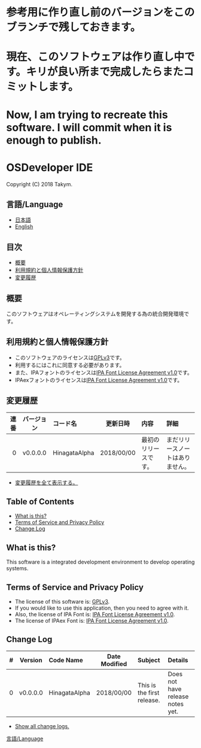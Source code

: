 # 参考用に作り直し前のバージョンをこのブランチで残しておきます。

# 現在、このソフトウェアは作り直し中です。キリが良い所まで完成したらまたコミットします。
# Now, I am trying to recreate this software. I will commit when it is enough to publish.

# OSDeveloper IDE
Copyright (C) 2018 Takym.

## <a id="lang">言語/Language</a>
* [日本語](#ja_index)
* [English](#en_index)

<!-- 日本語 -->
## <a id="ja_index">目次</a>
* [概要](#ja_summary)
* [利用規約と個人情報保護方針](#ja_license)
* [変更履歴](#ja_versions)

## <a id="ja_summary">概要</a>
このソフトウェアはオペレーティングシステムを開発する為の統合開発環境です。

## <a id="ja_license">利用規約と個人情報保護方針</a>
- このソフトウェアのライセンスは[GPLv3](./LICENSE.txt)です。
- 利用するにはこれに同意する必要があります。
- また、IPAフォントのライセンスは[IPA Font License Agreement v1.0](./Assets/IPAfont00303/IPA_Font_License_Agreement_v1.0.txt)です。
- IPAexフォントのライセンスは[IPA Font License Agreement v1.0](./Assets/IPAexfont00301/IPA_Font_License_Agreement_v1.0.txt)です。

## <a id="ja_versions">変更履歴</a>
|連番|バージョン|コード名|更新日時|内容|詳細|
|--:|:-:|:--|:-:|:--|:--|
|0|v0.0.0.0|HinagataAlpha|2018/00/00|最初のリリースです。|まだリリースノートはありません。|
* [変更履歴を全て表示する。](./CHANGELOG.ja.md)


<!-- English -->
## <a id="en_index">Table of Contents</a>
* [What is this?](#en_summary)
* [Terms of Service and Privacy Policy](#en_license)
* [Change Log](#en_versions)

## <a id="en_summary">What is this?</a>
This software is a integrated development environment to develop operating systems.

## <a id="en_license">Terms of Service and Privacy Policy</a>
- The license of this software is: [GPLv3](./LICENSE.txt).
- If you would like to use this application, then you need to agree with it.
- Also, the license of IPA Font is: [IPA Font License Agreement v1.0](./Assets/IPAfont00303/IPA_Font_License_Agreement_v1.0.txt).
- The license of IPAex Font is: [IPA Font License Agreement v1.0](./Assets/IPAexfont00301/IPA_Font_License_Agreement_v1.0.txt).

## <a id="en_versions">Change Log</a>
|#|Version|Code Name|Date Modified|Subject|Details|
|--:|:-:|:--|:-:|:--|:--|
|0|v0.0.0.0|HinagataAlpha|2018/00/00|This is the first release.|Does not have release notes yet.|
* [Show all change logs.](./CHANGELOG.en.md)


[言語/Language](#lang)
